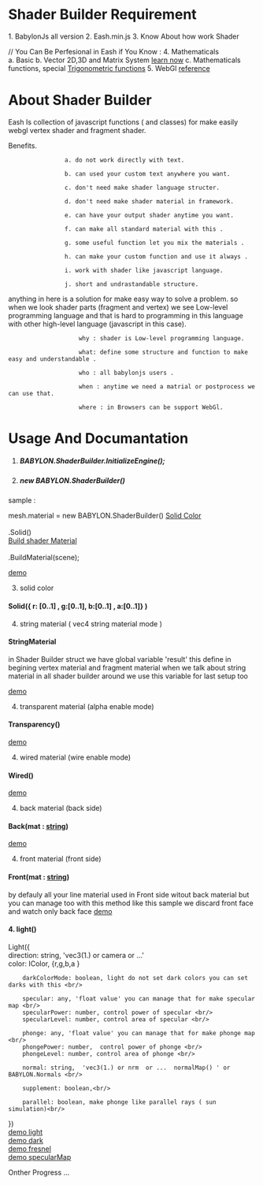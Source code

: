  <h1 >Shader Builder Requirement</h1>
  1. BabylonJs all version 
  2. Eash.min.js
  3. Know About how work Shader 
  
  // You Can Be Perfesional in Eash if You Know :</div>
  4. Mathematicals  
    a. Basic
    b. Vector 2D,3D and Matrix System <a   href="https://en.wikipedia.org/wiki/Vector_(mathematics_and_physics)">learn now</a>
    c. Mathematicals functions, special <a   href="https://en.wikipedia.org/wiki/Trigonometric_functions">Trigonometric functions</a> 
  5. WebGl <a  href="http://mew.cx/glsl_quickref.pdf">reference</a> 

  <h1 >About Shader Builder </h1> 
  
  Eash Is collection of javascript functions ( and classes) for make easily webgl vertex shader and fragment shader. 
  
      
      
  Benefits. 
  
                    a. do not work directly with text. 
                    
                    b. can used your custom text anywhere you want.
                    
                    c. don't need make shader language structer.
                    
                    d. don't need make shader material in framework.
                    
                    e. can have your output shader anytime you want.
                    
                    f. can make all standard material with this .
                    
                    g. some useful function let you mix the materials .
                    
                    h. can make your custom function and use it always .
                    
                    i. work with shader like javascript language.
                    
                    j. short and undrastandable structure.
                    
                  

 anything in here is a solution for make easy way to solve a problem.
  so when we look shader parts (fragment and vertex) we see Low-level programming language and that is hard to programming in this language with other high-level language (javascript in this case).
  
                        why : shader is Low-level programming language. 
                     
                        what: define some structure and function to make easy and understandable .
                        
                        who : all babylonjs users . 
                        
                        when : anytime we need a matrial or postprocess we can use that.
                        
                        where : in Browsers can be support WebGl. 
                        
 <h1>Usage And Documantation</h1>
 

  
 1. <h5  >BABYLON.ShaderBuilder.InitializeEngine();</h5> 

 
 2. <h5>new BABYLON.ShaderBuilder()</h5>
 
 sample :
 
 mesh.material =    new BABYLON.ShaderBuilder() 
  <a href="#Solid"> Solid Color <a><br/>           
  .Solid()       
  <a href="#BuildMaterial"> Build shader Material <a><br/>  
 	.BuildMaterial(scene);                  
 
 <a href="http://www.babylonjs-playground.com/#13MIIE#8" >demo</a>
 
 3. solid color
 <h4 id="Solid">Solid({ r: [0..1] , g:[0..1], b:[0..1] , a:[0..1]} )</h4> 

 4. string material  ( vec4 string material mode )
 <h4 id="StringMaterial">StringMaterial</h4> 
 in Shader Builder struct we have global variable 'result'
this define in begining vertex material and fragment material
when we talk about string material in all shader builder around we use this variable for last setup too  

 <a href="http://www.babylonjs-playground.com/#13MIIE#11" >demo</a>
 
 
 4. transparent material (alpha enable mode)
 <h4 id="Transparency">Transparency()</h4> 
 <a href="http://www.babylonjs-playground.com/#13MIIE#9" >demo</a>
 
 4. wired material (wire enable mode)
 <h4 id="Wired">Wired()</h4> 
 <a href="http://www.babylonjs-playground.com/#13MIIE#10" >demo</a>
  
 4. back material (back side)
 <h4 id="Back">Back(mat : <a href="#StringMaterial">string</a>)</h4> 
 <a href="http://www.babylonjs-playground.com/#13MIIE#11" >demo</a>
 
 4. front material (front side)
 <h4 id="Front">Front(mat : <a href="#StringMaterial">string</a>)</h4> 
by defauly all your line material used in Front side witout back material 
but you can manage too with this method like this sample we discard front face and watch only back face
 <a href="http://www.babylonjs-playground.com/#13MIIE#11" >demo</a>
 
<h4 id="Light"> 4. light()</h4>
 Light({ <br/>
        direction: string,  'vec3(1.) or camera  or ...'<br/>
        color: IColor, {r,g,b,a }<br/>

        darkColorMode: boolean, light do not set dark colors you can set darks with this <br/> 
        
        specular: any, 'float value' you can manage that for make specular map <br/>
        specularPower: number, control power of specular <br/>
        specularLevel: number, control area of specular <br/>
        
        phonge: any, 'float value' you can manage that for make phonge map <br/>
        phongePower: number,  control power of phonge <br/>
        phongeLevel: number, control area of phonge <br/>
      
        normal: string,  'vec3(1.) or nrm  or ...  normalMap() ' or  BABYLON.Normals <br/>
 
        supplement: boolean,<br/>
        
        parallel: boolean, make phonge like parallel rays ( sun simulation)<br/>

})  
 <a href="http://www.babylonjs-playground.com/#13MIIE#12" >demo light</a><br>
 <a href="http://www.babylonjs-playground.com/#13MIIE#13" >demo dark</a><br>
 <a href="http://www.babylonjs-playground.com/#13MIIE#14" >demo fresnel</a><br>
 <a href="http://www.babylonjs-playground.com/#13MIIE#15" >demo specularMap</a><br>
 
 Onther Progress ...
 

 

